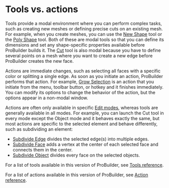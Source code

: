 # Tools vs. actions

Tools provide a modal environment where you can perform complex tasks, such as creating new meshes or defining precise cuts on an existing mesh. For example, when you create meshes, you can use the [New Shape](shape-tool.md) tool or the [Poly Shape](polyshape.md) tool. Both of these are modal tools so that you can define its dimensions and set any shape-specific properties available before ProBuilder builds it. The [Cut](cut-tool.md) tool is also modal because you have to define several points on a mesh where you want to create a new edge before ProBuilder creates the new face. 

Actions are immediate changes, such as selecting all faces with a specific color or splitting a single edge. As soon as you initiate an action, ProBuilder performs that action. For example, [Grow Selection](Selection_Grow.md) is an action that you initiate from the menu, toolbar button, or hotkey and it finishes immediately. You can modify its options to change the behavior of the action, but the options appear in a non-modal window.

Actions are often only available in specific [Edit modes](modes.md), whereas tools are generally available in all modes. For example, you can launch the Cut tool in every mode except the Object mode and it behaves exactly the same, but most actions are specific to the selected element and behave differently, such as subdividing an element: 

* [Subdivide Edge](Edge_Subdivide.md) divides the selected edge(s) into multiple edges.
* [Subdivide Face](Face_Subdivide) adds a vertex at the center of each selected face and connects them in the center.
* [Subdivide Object](Object_Subdivide) divides every face on the selected objects.

For a list of tools available in this version of ProBuilder, see [Tools reference](ref_tools.md).

For a list of actions available in this version of ProBuilder, see [Action reference](ref_action.md).





